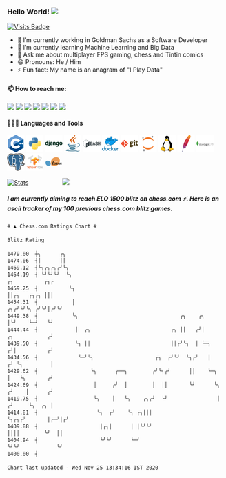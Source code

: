   ### Hello World!  <img src="https://github.com/sciencepal/sciencepal/blob/master/assets/Hi.gif" width="29px">
  [![Visits Badge](https://badges.pufler.dev/visits/sciencepal/sciencepal)](https://badges.pufler.dev/visits/sciencepal/sciencepal)
  
  - 🔭 I’m currently working in Goldman Sachs as a Software Developer
  - 🌱 I’m currently learning Machine Learning and Big Data
  - 💬 Ask me about multiplayer FPS gaming, chess and Tintin comics
  - 😄 Pronouns: He / Him
  - ⚡ Fun fact: My name is an anagram of "I Play Data"
  
  #### 📫 How to reach me:   
  [<img src="https://upload.wikimedia.org/wikipedia/commons/8/83/Steam_icon_logo.svg" width="3.5%"/>](https://steamcommunity.com/id/mongocds/)
  [<img src="https://github.com/sciencepal/sciencepal/blob/master/assets/discord-round.svg" width="3.5%"/>](https://discord.gg/MnUUbHe)
  [<img src="https://img.icons8.com/color/48/000000/twitter.png" width="3.5%"/>](https://twitter.com/sciencepal)
  [<img src="https://img.icons8.com/color/48/000000/linkedin.png" width="3.5%"/>](https://www.linkedin.com/in/adityapal1/)
  [<img src="https://img.icons8.com/fluent/48/000000/facebook-new.png" width="3.5%"/>](https://www.facebook.com/sciencepal/)
  [<img src="https://img.icons8.com/fluent/48/000000/instagram-new.png" width="3.5%"/>](https://www.instagram.com/aditya_sciencepal/)
  <a href="mailto:aditya.pal.science@gmail.com"> <img src="https://img.icons8.com/fluent/48/000000/gmail.png" width="3.5%"/> </a>
  
  #### 👨🏻‍💻 Languages and Tools <br />
  <code><img height="40" src="https://raw.githubusercontent.com/github/explore/80688e429a7d4ef2fca1e82350fe8e3517d3494d/topics/cpp/cpp.png"></code>
  <code><img height="40" src="https://raw.githubusercontent.com/github/explore/80688e429a7d4ef2fca1e82350fe8e3517d3494d/topics/python/python.png"></code>
  <code><img height="40" src="https://raw.githubusercontent.com/github/explore/80688e429a7d4ef2fca1e82350fe8e3517d3494d/topics/django/django.png"></code>
  <code><img height="40" src="https://raw.githubusercontent.com/github/explore/80688e429a7d4ef2fca1e82350fe8e3517d3494d/topics/java/java.png"></code>
  <code><img height="40" src="https://raw.githubusercontent.com/github/explore/80688e429a7d4ef2fca1e82350fe8e3517d3494d/topics/bash/bash.png"></code>
  <code><img height="40" src="https://raw.githubusercontent.com/github/explore/80688e429a7d4ef2fca1e82350fe8e3517d3494d/topics/docker/docker.png"></code>
  <code><img height="40" src="https://raw.githubusercontent.com/github/explore/80688e429a7d4ef2fca1e82350fe8e3517d3494d/topics/git/git.png"></code>
  <code><img height="40" src="https://raw.githubusercontent.com/github/explore/80688e429a7d4ef2fca1e82350fe8e3517d3494d/topics/jupyter-notebook/jupyter-notebook.png"></code>
  <code><img height="40" src="https://raw.githubusercontent.com/github/explore/80688e429a7d4ef2fca1e82350fe8e3517d3494d/topics/linux/linux.png"></code>
  <code><img height="40" src="https://raw.githubusercontent.com/github/explore/80688e429a7d4ef2fca1e82350fe8e3517d3494d/topics/maven/maven.png"></code>
  <code><img height="40" src="https://raw.githubusercontent.com/github/explore/80688e429a7d4ef2fca1e82350fe8e3517d3494d/topics/mongodb/mongodb.png"></code>
  <code><img height="40" src="https://raw.githubusercontent.com/github/explore/80688e429a7d4ef2fca1e82350fe8e3517d3494d/topics/postgresql/postgresql.png"></code>
  <code><img height="40" src="https://raw.githubusercontent.com/github/explore/80688e429a7d4ef2fca1e82350fe8e3517d3494d/topics/tensorflow/tensorflow.png"></code>
  <code><img height="40" src="https://raw.githubusercontent.com/github/explore/80688e429a7d4ef2fca1e82350fe8e3517d3494d/topics/scikit-learn/scikit-learn.png"></code>
  
  [![Stats](https://github-readme-stats.vercel.app/api?username=sciencepal&show_icons=true&theme=radical)](https://github-readme-stats.vercel.app/api?username=sciencepal&show_icons=true&theme=radical)&nbsp; &nbsp; &nbsp; &nbsp; &nbsp; &nbsp; &nbsp; &nbsp; &nbsp; &nbsp; <img src="https://github.com/sciencepal/sciencepal/blob/master/assets/saved.gif" width="195">
  
  ##### I am currently aiming to reach ELO 1500 blitz on chess.com ⚡. Here is an ascii tracker of my 100 previous chess.com blitz games.

  ```
  # ♟︎ Chess.com Ratings Chart #
  
  Blitz Rating

 1479.00  ┼╮      ╭╮
 1474.06  ┤│      ││
 1469.12  ┤╰╮╭╮╭╮╭╯╰╮
 1464.19  ┤ ╰╯╰╯╰╯  ╰╮                                                                         ╭╮          ╭╮╭
 1459.25  ┤          ╰╮                                                                        ││╭╮   ╭╮╭╮ │││
 1454.31  ┤           │                                                                     ╭╮╭╯╰╯╰╮ ╭╯╰╯│╭╯╰╯
 1449.38  ┤           ╰╮                                 ╭╮    ╭╮                           │╰╯    ╰─╯   ╰╯
 1444.44  ┤            │  ╭╮                          ╭╮ ││   ╭╯│             ╭╮           ╭╯
 1439.50  ┤            ╰╮ ││                          ││╭╯╰╮  │ ╰─╮          ╭╯│          ╭╯
 1434.56  ┤             ╰─╯╰╮                    ╭╮  ╭╯╰╯  ╰╮╭╯   │         ╭╯ ╰╮         │
 1429.62  ┤                 ╰╮      ╭──╮        ╭╯╰╮╭╯      ││    ╰─╮       │   ╰╮       ╭╯
 1424.69  ┤                  │     ╭╯  │        │  ││       ╰╯      ╰╮     ╭╯    │      ╭╯
 1419.75  ┤                  ╰╮    │   ╰╮    ╭╮╭╯  ╰╯                │    ╭╯     ╰╮  ╭╮ │
 1414.81  ┤                   ╰╮  ╭╯    ╰╮ ╭╮│││                     ╰╮╭╮╭╯       │╭─╯│╭╯
 1409.88  ┤                    │╭╮│      │ │╰╯╰╯                      ││││        ╰╯  ││
 1404.94  ┤                    ╰╯╰╯      ╰─╯                          ╰╯╰╯            ╰╯
 1400.00  ┤

Chart last updated - Wed Nov 25 13:34:16 IST 2020  
  ```
  
